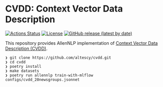 CVDD: Context Vector Data Description
=====================================

[![Actions Status](https://github.com/altescy/cvdd/workflows/CI/badge.svg)](https://github.com/altescy/cvdd/actions?query=workflow%3ACI)
[![License](https://img.shields.io/github/license/altescy/cvdd)](https://github.com/altescy/cvdd/blob/master/LICENSE)
[![GitHub release (latest by date)](https://img.shields.io/github/v/release/altescy/cvdd)](https://github.com/altescy/cvdd/)

This repository provides AllenNLP implementation of [Context Vector Data Description (CVDD)](https://github.com/lukasruff/CVDD-PyTorch).

```
❯ git clone https://github.com/altescy/cvdd.git
❯ cd cvdd
❯ poetry install
❯ make datasets
❯ poetry run allennlp train-with-mlflow configs/cvdd_20newsgroups.jsonnet
```
